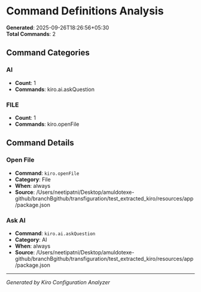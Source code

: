 # Command Definitions Analysis

**Generated**: 2025-09-26T18:26:56+05:30  
**Total Commands**: 2

## Command Categories

### AI

- **Count**: 1
- **Commands**: kiro.ai.askQuestion

### FILE

- **Count**: 1
- **Commands**: kiro.openFile

## Command Details

### Open File

- **Command**: `kiro.openFile`
- **Category**: File
- **When**: always
- **Source**: /Users/neetipatni/Desktop/amuldotexe-github/branchBgithub/transfiguration/test_extracted_kiro/resources/app/package.json

### Ask AI

- **Command**: `kiro.ai.askQuestion`
- **Category**: AI
- **When**: always
- **Source**: /Users/neetipatni/Desktop/amuldotexe-github/branchBgithub/transfiguration/test_extracted_kiro/resources/app/package.json

---
*Generated by Kiro Configuration Analyzer*
